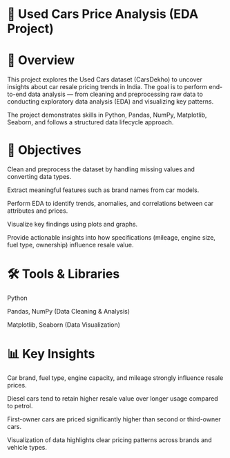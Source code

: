 # 🚗 Used Cars Price Analysis (EDA Project)
# 📌 Overview

This project explores the Used Cars dataset (CarsDekho) to uncover insights about car resale pricing trends in India. The goal is to perform end-to-end data analysis — from cleaning and preprocessing raw data to conducting exploratory data analysis (EDA) and visualizing key patterns.

The project demonstrates skills in Python, Pandas, NumPy, Matplotlib, Seaborn, and follows a structured data lifecycle approach.

# 🔑 Objectives

Clean and preprocess the dataset by handling missing values and converting data types.

Extract meaningful features such as brand names from car models.

Perform EDA to identify trends, anomalies, and correlations between car attributes and prices.

Visualize key findings using plots and graphs.

Provide actionable insights into how specifications (mileage, engine size, fuel type, ownership) influence resale value.

# 🛠️ Tools & Libraries

Python

Pandas, NumPy (Data Cleaning & Analysis)

Matplotlib, Seaborn (Data Visualization)

# 📊 Key Insights

Car brand, fuel type, engine capacity, and mileage strongly influence resale prices.

Diesel cars tend to retain higher resale value over longer usage compared to petrol.

First-owner cars are priced significantly higher than second or third-owner cars.

Visualization of data highlights clear pricing patterns across brands and vehicle types.
